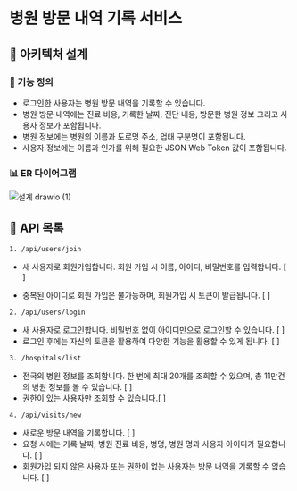 # 병원 방문 내역 기록 서비스

## 📝 아키텍처 설계

### 🔨 기능 정의 
- 로그인한 사용자는 병원 방문 내역을 기록할 수 있습니다.
- 병원 방문 내역에는 진료 비용, 기록한 날짜, 진단 내용, 방문한 병원 정보 그리고 사용자 정보가 포함됩니다.
- 병원 정보에는 병원의 이름과 도로명 주소, 업태 구분명이 포함됩니다.
- 사용자 정보에는 이름과 인가를 위해 필요한 JSON Web Token 값이 포함됩니다.

### 📊 ER 다이어그램


![설계 drawio (1)](https://user-images.githubusercontent.com/113348293/206086693-854ee5f0-0cbe-4620-82e3-24b2d4ddd7ca.png)



## 🚀 API 목록

``1. /api/users/join``

- 새 사용자로 회원가입합니다. 회원 가입 시 이름, 아이디, 비밀번호를 입력합니다. [ ]

- 중복된 아이디로 회원 가입은 불가능하며, 회원가입 시 토큰이 발급됩니다. [ ]

``2. /api/users/login``

- 새 사용자로 로그인합니다. 비밀번호 없이 아이디만으로 로그인할 수 있습니다. [ ]
- 로그인 후에는 자신의 토큰을 활용하여 다양한 기능을 활용할 수 있게 됩니다. [ ]

``3. /hospitals/list``

- 전국의 병원 정보를 조회합니다. 한 번에 최대 20개를 조회할 수 있으며, 총 11만건의 병원 정보를 볼 수 있습니다. [ ] 
- 권한이 있는 사용자만 조회할 수 있습니다.[ ]

``4. /api/visits/new``

- 새로운 방문 내역을 기록합니다. [ ]
- 요청 시에는 기록 날짜, 병원 진료 비용, 병명, 병원 명과 사용자 아이디가 필요합니다. [ ]
- 회원가입 되지 않은 사용자 또는 권한이 없는 사용자는 방문 내역을 기록할 수 없습니다. [ ] 


